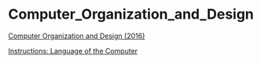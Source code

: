 # Computer_Organization_and_Design

[Computer Organization and Design (2016)](http://apprize.info/usability/interface/index.html)

[Instructions: Language of the Computer](Instructions_Language_of_the_Computer)

